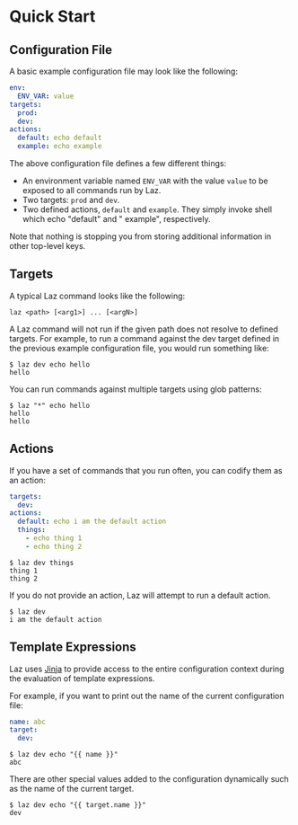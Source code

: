 # Quick Start

## Configuration File

A basic example configuration file may look like the following:

```yaml
env:
  ENV_VAR: value
targets:
  prod:
  dev:
actions:
  default: echo default
  example: echo example
```

The above configuration file defines a few different things:

- An environment variable named `ENV_VAR` with the value `value` to be exposed to all commands run
  by Laz.
- Two targets: `prod` and `dev`.
- Two defined actions, `default` and `example`. They simply invoke shell which echo "default" and "
  example", respectively.

Note that nothing is stopping you from storing additional information in other top-level keys.

## Targets

A typical Laz command looks like the following:

```shell
laz <path> [<arg1>] ... [<argN>]
```

A Laz command will not run if the given path does not resolve to defined targets. For example, to
run a command against the dev target defined in the previous example configuration file, you would
run something like:

```shell
$ laz dev echo hello
hello
```

You can run commands against multiple targets using glob patterns:

```shell
$ laz "*" echo hello
hello
hello
```

## Actions

If you have a set of commands that you run often, you can codify them as an action:

```yaml
targets:
  dev:
actions:
  default: echo i am the default action
  things:
    - echo thing 1
    - echo thing 2
```

```shell
$ laz dev things
thing 1
thing 2
```

If you do not provide an action, Laz will attempt to run a default action.

```shell
$ laz dev
i am the default action
```

## Template Expressions

Laz uses [Jinja](https://jinja.palletsprojects.com/en/3.1.x/) to provide access to the entire
configuration context during the evaluation of template expressions.

For example, if you want to print out the name of the current configuration file:

```yaml
name: abc
target:
  dev:
```

```shell
$ laz dev echo "{{ name }}"
abc
```

There are other special values added to the configuration dynamically such as the name of the
current target.

```shell
$ laz dev echo "{{ target.name }}"
dev
```
